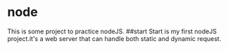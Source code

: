 # node
This is some project to practice nodeJS.
##start
Start is my first nodeJS project.it's a web server that can handle both static and dynamic request.
